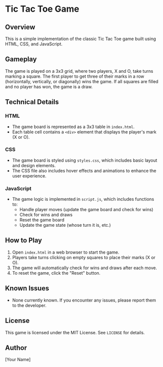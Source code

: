 **Tic Tac Toe Game**
=====================

**Overview**
-----------

This is a simple implementation of the classic Tic Tac Toe game built using HTML, CSS, and JavaScript.

**Gameplay**
---------

The game is played on a 3x3 grid, where two players, X and O, take turns marking a square. The first player to get three of their marks in a row (horizontally, vertically, or diagonally) wins the game. If all squares are filled and no player has won, the game is a draw.

**Technical Details**
-------------------

### HTML

* The game board is represented as a 3x3 table in `index.html`.
* Each table cell contains a `<div>` element that displays the player's mark (X or O).

### CSS

* The game board is styled using `styles.css`, which includes basic layout and design elements.
* The CSS file also includes hover effects and animations to enhance the user experience.

### JavaScript

* The game logic is implemented in `script.js`, which includes functions to:
	+ Handle player moves (update the game board and check for wins)
	+ Check for wins and draws
	+ Reset the game board
	+ Update the game state (whose turn it is, etc.)

**How to Play**
--------------

1. Open `index.html` in a web browser to start the game.
2. Players take turns clicking on empty squares to place their marks (X or O).
3. The game will automatically check for wins and draws after each move.
4. To reset the game, click the "Reset" button.

**Known Issues**
--------------

* None currently known. If you encounter any issues, please report them to the developer.

**License**
---------

This game is licensed under the MIT License. See `LICENSE` for details.

**Author**
-------

[Your Name]
